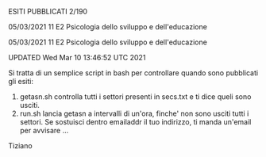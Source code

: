 ESITI PUBBLICATI 2/190

05/03/2021 11 E2 Psicologia dello sviluppo e dell'educazione

05/03/2021 11 E2 Psicologia dello sviluppo e dell'educazione


UPDATED Wed Mar 10 13:46:52 UTC 2021




Si tratta di un semplice script in bash per controllare quando sono pubblicati gli esiti:

1) getasn.sh controlla tutti i settori presenti in secs.txt e ti dice queli sono usciti. 
2) run.sh lancia getasn a intervalli di un'ora, finche' non sono usciti tutti i settori. Se sostuisci dentro emailaddr il tuo indirizzo, ti manda un'email per avvisare ...

Tiziano
